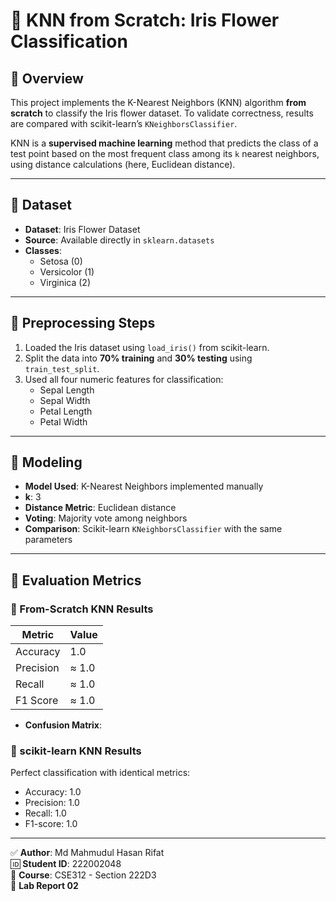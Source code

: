 # 🌸 KNN from Scratch: Iris Flower Classification

## 📘 Overview
This project implements the K-Nearest Neighbors (KNN) algorithm **from scratch** to classify the Iris flower dataset. To validate correctness, results are compared with scikit-learn’s `KNeighborsClassifier`.

KNN is a **supervised machine learning** method that predicts the class of a test point based on the most frequent class among its `k` nearest neighbors, using distance calculations (here, Euclidean distance).

---

## 📁 Dataset
- **Dataset**: Iris Flower Dataset  
- **Source**: Available directly in `sklearn.datasets`  
- **Classes**:
  - Setosa (0)
  - Versicolor (1)
  - Virginica (2)

---

## 🧹 Preprocessing Steps
1. Loaded the Iris dataset using `load_iris()` from scikit-learn.  
2. Split the data into **70% training** and **30% testing** using `train_test_split`.  
3. Used all four numeric features for classification:
   - Sepal Length
   - Sepal Width
   - Petal Length
   - Petal Width

---

## 🧠 Modeling
- **Model Used**: K-Nearest Neighbors implemented manually  
- **k**: 3  
- **Distance Metric**: Euclidean distance  
- **Voting**: Majority vote among neighbors  
- **Comparison**: Scikit-learn `KNeighborsClassifier` with the same parameters

---

## 🧪 Evaluation Metrics

### 🌸 From-Scratch KNN Results
| Metric     | Value  |
|------------|--------|
| Accuracy   | 1.0    |
| Precision  | ≈ 1.0  |
| Recall     | ≈ 1.0  |
| F1 Score   | ≈ 1.0  |

- **Confusion Matrix**:
### 🤖 scikit-learn KNN Results
Perfect classification with identical metrics:  
- Accuracy: 1.0  
- Precision: 1.0  
- Recall: 1.0  
- F1-score: 1.0

---

✅ **Author**: Md Mahmudul Hasan Rifat  
🆔 **Student ID**: 222002048  
📘 **Course**: CSE312 - Section 222D3  
📝 **Lab Report 02**
